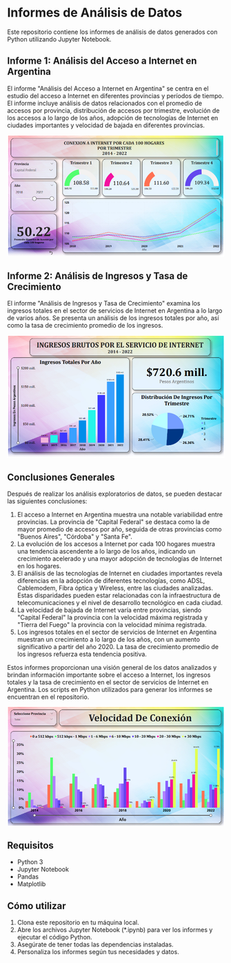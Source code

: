 # Informes de Análisis de Datos

Este repositorio contiene los informes de análisis de datos generados con Python utilizando Jupyter Notebook.

## Informe 1: Análisis del Acceso a Internet en Argentina

El informe "Análisis del Acceso a Internet en Argentina" se centra en el estudio del acceso a Internet en diferentes provincias y períodos de tiempo. El informe incluye análisis de datos relacionados con el promedio de accesos por provincia, distribución de accesos por trimestre, evolución de los accesos a lo largo de los años, adopción de tecnologías de Internet en ciudades importantes y velocidad de bajada en diferentes provincias.

![1689728750702](image/README/1689728750702.png)

## Informe 2: Análisis de Ingresos y Tasa de Crecimiento

El informe "Análisis de Ingresos y Tasa de Crecimiento" examina los ingresos totales en el sector de servicios de Internet en Argentina a lo largo de varios años. Se presenta un análisis de los ingresos totales por año, así como la tasa de crecimiento promedio de los ingresos.

![1689728809851](image/README/1689728809851.png)

## Conclusiones Generales

Después de realizar los análisis exploratorios de datos, se pueden destacar las siguientes conclusiones:

1. El acceso a Internet en Argentina muestra una notable variabilidad entre provincias. La provincia de "Capital Federal" se destaca como la de mayor promedio de accesos por año, seguida de otras provincias como "Buenos Aires", "Córdoba" y "Santa Fe".
2. La evolución de los accesos a Internet por cada 100 hogares muestra una tendencia ascendente a lo largo de los años, indicando un crecimiento acelerado y una mayor adopción de tecnologías de Internet en los hogares.
3. El análisis de las tecnologías de Internet en ciudades importantes revela diferencias en la adopción de diferentes tecnologías, como ADSL, Cablemodem, Fibra óptica y Wireless, entre las ciudades analizadas. Estas disparidades pueden estar relacionadas con la infraestructura de telecomunicaciones y el nivel de desarrollo tecnológico en cada ciudad.
4. La velocidad de bajada de Internet varía entre provincias, siendo "Capital Federal" la provincia con la velocidad máxima registrada y "Tierra del Fuego" la provincia con la velocidad mínima registrada.
5. Los ingresos totales en el sector de servicios de Internet en Argentina muestran un crecimiento a lo largo de los años, con un aumento significativo a partir del año 2020. La tasa de crecimiento promedio de los ingresos refuerza esta tendencia positiva.

Estos informes proporcionan una visión general de los datos analizados y brindan información importante sobre el acceso a Internet, los ingresos totales y la tasa de crecimiento en el sector de servicios de Internet en Argentina. Los scripts en Python utilizados para generar los informes se encuentran en el repositorio.

![1689728842650](image/README/1689728842650.png)


## Requisitos

* Python 3
* Jupyter Notebook
* Pandas
* Matplotlib

## Cómo utilizar

1. Clona este repositorio en tu máquina local.
2. Abre los archivos Jupyter Notebook (*.ipynb) para ver los informes y ejecutar el código Python.
3. Asegúrate de tener todas las dependencias instaladas.
4. Personaliza los informes según tus necesidades y datos.
